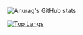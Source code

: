 
![Anurag's GitHub stats](https://github-readme-stats.vercel.app/api?username=voidycd&show_icons=true&theme=radical)

[![Top Langs](https://github-readme-stats.vercel.app/api/top-langs/?username=voidycd)](https://github.com/anuraghazra/github-readme-stats)
